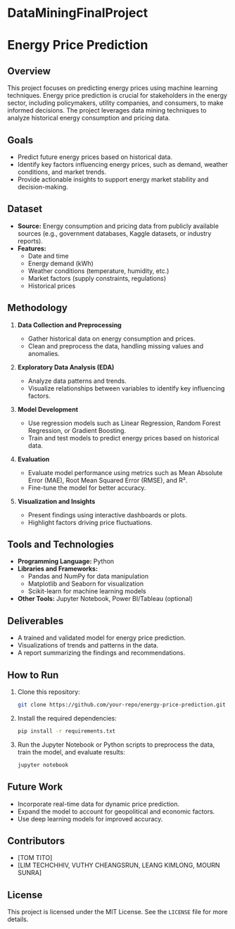 # DataMiningFinalProject

# Energy Price Prediction

## Overview
This project focuses on predicting energy prices using machine learning techniques. Energy price prediction is crucial for stakeholders in the energy sector, including policymakers, utility companies, and consumers, to make informed decisions. The project leverages data mining techniques to analyze historical energy consumption and pricing data.

## Goals
- Predict future energy prices based on historical data.
- Identify key factors influencing energy prices, such as demand, weather conditions, and market trends.
- Provide actionable insights to support energy market stability and decision-making.

## Dataset
- **Source:** Energy consumption and pricing data from publicly available sources (e.g., government databases, Kaggle datasets, or industry reports).
- **Features:** 
  - Date and time
  - Energy demand (kWh)
  - Weather conditions (temperature, humidity, etc.)
  - Market factors (supply constraints, regulations)
  - Historical prices

## Methodology
1. **Data Collection and Preprocessing**  
   - Gather historical data on energy consumption and prices.
   - Clean and preprocess the data, handling missing values and anomalies.

2. **Exploratory Data Analysis (EDA)**  
   - Analyze data patterns and trends.
   - Visualize relationships between variables to identify key influencing factors.

3. **Model Development**  
   - Use regression models such as Linear Regression, Random Forest Regression, or Gradient Boosting.
   - Train and test models to predict energy prices based on historical data.

4. **Evaluation**  
   - Evaluate model performance using metrics such as Mean Absolute Error (MAE), Root Mean Squared Error (RMSE), and R².
   - Fine-tune the model for better accuracy.

5. **Visualization and Insights**  
   - Present findings using interactive dashboards or plots.
   - Highlight factors driving price fluctuations.

## Tools and Technologies
- **Programming Language:** Python  
- **Libraries and Frameworks:**  
  - Pandas and NumPy for data manipulation  
  - Matplotlib and Seaborn for visualization  
  - Scikit-learn for machine learning models  
- **Other Tools:** Jupyter Notebook, Power BI/Tableau (optional)

## Deliverables
- A trained and validated model for energy price prediction.
- Visualizations of trends and patterns in the data.
- A report summarizing the findings and recommendations.

## How to Run
1. Clone this repository:
   ```bash
   git clone https://github.com/your-repo/energy-price-prediction.git
   ```
2. Install the required dependencies:
   ```bash
   pip install -r requirements.txt
   ```
3. Run the Jupyter Notebook or Python scripts to preprocess the data, train the model, and evaluate results:
   ```bash
   jupyter notebook
   ```

## Future Work
- Incorporate real-time data for dynamic price prediction.
- Expand the model to account for geopolitical and economic factors.
- Use deep learning models for improved accuracy.

## Contributors
- [TOM TITO]  
- [LIM TECHCHHIV, VUTHY CHEANGSRUN, LEANG KIMLONG, MOURN SUNRA]

## License
This project is licensed under the MIT License. See the `LICENSE` file for more details.
